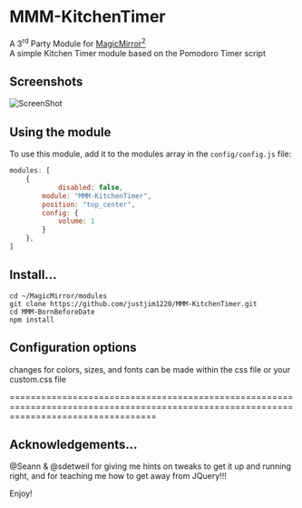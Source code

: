 # MMM-KitchenTimer
A 3<sup>rd</sup> Party Module for <a href=https://github.com/MichMich/MagicMirror/tree/developMagicMirror>MagicMirror<sup>2</sup></a><br>
A simple Kitchen Timer module based on the Pomodoro Timer script

## Screenshots

![ScreenShot](https://github.com/justjim1220/MMM-KitchenTimer/blob/master/Screenshot%20(31).png)

## Using the module

To use this module, add it to the modules array in the `config/config.js` file:
````javascript
modules: [
	{
            disabled: false,
	    module: "MMM-KitchenTimer",
	    position: "top_center",
	    config: {
	        volume: 1
	    }
	},
]
````
## Install...
```
cd ~/MagicMirror/modules
git clone https://github.com/justjim1220/MMM-KitchenTimer.git
cd MMM-BornBeforeDate
npm install
```

## Configuration options

changes for colors, sizes, and fonts can be made within the css file or your custom.css file

========================================================================================================================================

## Acknowledgements...

@Seann & @sdetweil for giving me hints on tweaks to get it up and running right, and for teaching me how to get away from JQuery!!!

Enjoy!
